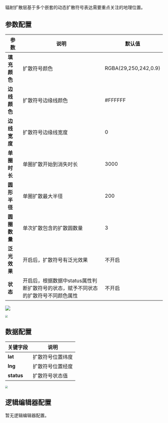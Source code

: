 辐射扩散层基于多个嵌套的动态扩散符号表达需要重点关注的地理位置。	

## 参数配置
| 参数 | 说明 | 默认值 |
| --- | --- | --- |
| **填充颜色** | 扩散符号颜色 |RGBA(29,250,242,0.9) |
| **边线颜色** | 扩散符号边缘线颜色|#FFFFFF |
| **边线宽度** | 扩散符号边缘线宽度 |0 |
| **单圈时长** | 单圈扩散开始到消失时长 | 3000 |
| **圆形半径** | 单圈扩散最大半径 | 200 |
| **圆圈数量** | 单次扩散包含的扩散圆数量 | 3 |
| **泛光效果** | 开启后，扩散符号有泛光效果 | 不开启 |
| **状态** | 开启后，根据数据中status属性判断扩散符号的状态，赋予不同状态的扩散符号不同颜色属性 | 不开启 |

![](https://qcloudimg.tencent-cloud.cn/raw/d2fc0e5072731992f3986cad093afcad.jpg)

<img src="https://qcloudimg.tencent-cloud.cn/raw/c341e9fded05bb4841c9d818b9f8a084.jpg"  style="zoom:50%;">

## 数据配置
| 关键字段 | 说明 |
| --- | --- |
| **lat** | 扩散符号位置纬度 |
| **lng** | 扩散符号位置经度 |
| **status** | 扩散符号状态值 |

<img src="https://qcloudimg.tencent-cloud.cn/raw/49675b1a717018b821515f07392ff0ed.jpg"  style="zoom:50%;">

## 逻辑编辑器配置
暂无逻辑编辑器配置。
